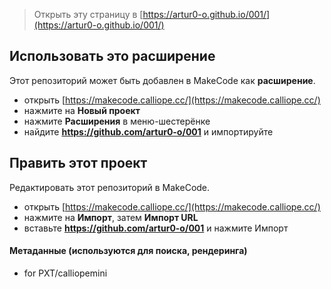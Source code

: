 
> Открыть эту страницу в [https://artur0-o.github.io/001/](https://artur0-o.github.io/001/)

## Использовать это расширение

Этот репозиторий может быть добавлен в MakeCode как **расширение**.

* открыть [https://makecode.calliope.cc/](https://makecode.calliope.cc/)
* нажмите на **Новый проект**
* нажмите **Расширения** в меню-шестерёнке
* найдите **https://github.com/artur0-o/001** и импортируйте

## Править этот проект

Редактировать этот репозиторий в MakeCode.

* открыть [https://makecode.calliope.cc/](https://makecode.calliope.cc/)
* нажмите на **Импорт**, затем **Импорт URL**
* вставьте **https://github.com/artur0-o/001** и нажмите Импорт

#### Метаданные (используются для поиска, рендеринга)

* for PXT/calliopemini
<script src="https://makecode.com/gh-pages-embed.js"></script><script>makeCodeRender("{{ site.makecode.home_url }}", "{{ site.github.owner_name }}/{{ site.github.repository_name }}");</script>
